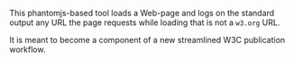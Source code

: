 This phantomjs-based tool loads a Web-page and logs on the standard output any URL the page requests while loading that is not a `w3.org` URL.

It is meant to become a component of a new streamlined W3C publication workflow.